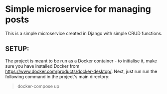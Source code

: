 # Simple microservice for managing posts
 
This is a simple microservice created in Django with simple CRUD functions.

## SETUP:
The project is meant to be run as a Docker container - to initialise it, make sure you have installed Docker from https://www.docker.com/products/docker-desktop/. Next, just run run the following command in the project's main directory: 

> docker-compose up


